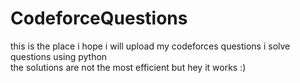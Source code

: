 # CodeforceQuestions
this is the place i hope i will upload my codeforces questions 
i solve questions using python
<br>
the solutions are not the most efficient but hey it works :)
